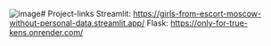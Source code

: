 ![image](https://github.com/IcySergio/Project-links/assets/106556861/a5584d0e-b504-413c-9964-e8c75d5f6e0b)# Project-links
Streamlit: https://girls-from-escort-moscow-without-personal-data.streamlit.app/ 
Flask: https://only-for-true-kens.onrender.com/
